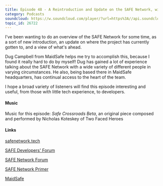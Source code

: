 ```yaml
---
title: Episode 48 - A Reintroduction and Update on the SAFE Network, with Dug Campbell
category: Podcasts
soundcloud: https://w.soundcloud.com/player/?url=https%3A//api.soundcloud.com/tracks/543680139
topic_id: 26722
---
```


I've been wanting to do an overview of the SAFE Network for some time, as a sort of new introduction, an update on where the project has currently gotten to, and a view of what's ahead. 

Dug Campbell from MaidSafe helps me try to accomplish this, because I found it really hard to do by myself! Dug has gained a lot of experience talking about the SAFE Network with a wide variety of different people in varying circumstances. He also, being based there in MaidSafe headquarters, has continual access to the heart of the team. 

I hope a broad variety of listeners will find this episode interesting and useful, from those with little tech experience, to developers.

#### Music

Music for this episode: *Safe Crossroads Beta*, an original piece composed and performed by Nicholas Koteskey of Two Faced Heroes

#### Links

[safenetwork.tech](https://safenetwork.tech)

[SAFE Developers' Forum](https://forum.safedev.org/)

[SAFE Network Forum](https://safenetforum.org)

[SAFE Network Primer](https://safenetworkprimer.com/)

[MaidSafe](http://maidsafe.net)
